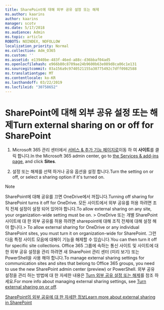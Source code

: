 ```yaml
---
title: SharePoint에 대해 외부 공유 설정 또는 해제
ms.author: kaarins
author: kaarins
manager: scotv
ms.date: 5/17/2018
ms.audience: Admin
ms.topic: article
ROBOTS: NOINDEX, NOFOLLOW
localization_priority: Normal
ms.collection: Adm_O365
ms.custom: ''
ms.assetid: e13940be-483f-46ed-a88c-d36bbaf04ad5
ms.openlocfilehash: e966b80c8709ae24b9600b63e089d8ca06c1e131
ms.sourcegitcommit: 03a156a9c9740521155a30775492c7dff0982588
ms.translationtype: MT
ms.contentlocale: ko-KR
ms.lasthandoff: 03/22/2019
ms.locfileid: "30758652"
---
```

# <a name="turn-external-sharing-on-or-off-for-sharepoint"></a><span data-ttu-id="ec45b-102">SharePoint에 대해 외부 공유 설정 또는 해제</span><span class="sxs-lookup"><span data-stu-id="ec45b-102">Turn external sharing on or off for SharePoint</span></span>

1. <span data-ttu-id="ec45b-103">Microsoft 365 관리 센터에서 [서비스 &amp; 추가 기능 페이지로](https://portal.office.com/adminportal/home#/Settings/ServicesAndAddIns)이동 하 여 **사이트**를 클릭 합니다.</span><span class="sxs-lookup"><span data-stu-id="ec45b-103">In the Microsoft 365 admin center, go to [the Services &amp; add-ins page](https://portal.office.com/adminportal/home#/Settings/ServicesAndAddIns), and click **Sites**.</span></span>
    
2. <span data-ttu-id="ec45b-104">설정 또는 해제를 선택 하거나 공유 옵션을 설정 합니다.</span><span class="sxs-lookup"><span data-stu-id="ec45b-104">Turn the setting on or off, or select a sharing option if it's turned on.</span></span>
    
> [!NOTE]
> <span data-ttu-id="ec45b-105">SharePoint에 대해 공유를 끄면 OneDrive에서 꺼집니다.</span><span class="sxs-lookup"><span data-stu-id="ec45b-105">Turning off sharing for SharePoint turns it off for OneDrive.</span></span> <span data-ttu-id="ec45b-106">모든 사이트에서 외부 공유를 허용 하려면 조직 전체 설정이 설정 되어 있어야 합니다.</span><span class="sxs-lookup"><span data-stu-id="ec45b-106">To allow external sharing on any site, your organization-wide setting must be on.</span></span> <span data-ttu-id="ec45b-107">> OneDrive 또는 개별 SharePoint 사이트에 대 한 외부 공유를 허용 하려면 sharepoint에 대해 조직 전체에 대해 설정 해야 합니다.</span><span class="sxs-lookup"><span data-stu-id="ec45b-107">> To allow external sharing for OneDrive or any individual SharePoint sites, you must turn it on organization-wide for SharePoint.</span></span> <span data-ttu-id="ec45b-108">그런 다음 특정 사이트 모음에 대해이 기능을 해제할 수 있습니다.</span><span class="sxs-lookup"><span data-stu-id="ec45b-108">You can then turn it off for specific site collections.</span></span> <span data-ttu-id="ec45b-109">Office 365 그룹에 속하는 통신 사이트 및 사이트에 대 한 외부 공유 설정을 관리 하려면 새 SharePoint 관리 센터 (미리 보기) 또는 PowerShell을 사용 해야 합니다.</span><span class="sxs-lookup"><span data-stu-id="ec45b-109">To manage external sharing settings for communication sites and sites that belong to Office 365 groups, you need to use the new SharePoint admin center (preview) or PowerShell.</span></span> <span data-ttu-id="ec45b-110">외부 공유 설정을 관리 하는 방법에 대 한 자세한 내용은 [Turn 외부 공유 설정 또는 해제](https://go.microsoft.com/fwlink/?linkid=866426)를 참조 하세요.</span><span class="sxs-lookup"><span data-stu-id="ec45b-110">For more info about managing external sharing settings, see [Turn external sharing on or off](https://go.microsoft.com/fwlink/?linkid=866426).</span></span> 
  
[<span data-ttu-id="ec45b-111">SharePoint의 외부 공유에 대 한 자세한 정보</span><span class="sxs-lookup"><span data-stu-id="ec45b-111">Learn more about external sharing in SharePoint</span></span>](https://go.microsoft.com/fwlink/?linkid=734908)
  

